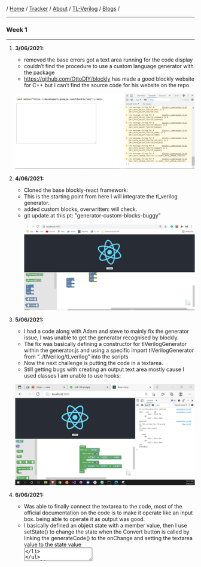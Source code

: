 / [Home](/index) / [Tracker](/gsoc-2021) / [About](pages/gsoc/about) / [TL-Verilog](pages/gsoc/TLV) / [Blogs](pages/blogs/gsoc-final-blog) /

---

### Week 1

---

1. **3/06/2021:** 
   * removed the base errors got a text area running for the code display
   * couldn’t find the procedure to use a custom language generator with the package
   * https://github.com/OttoDIY/blockly has made a good blockly website for C++ but I can’t find the source code for his website on the repo.
    <p align="center"> 
       <img src="../../images/tracker/image36.png">
     </p>
2. **4/06/2021:**
   * Cloned the base blockly-react framework:
   * This is the starting point from here I will integrate the tl_verilog generator. 
   * added custom blocks, overwritten: will check. 
   * git update at this pt: "generator-custom-blocks-buggy"
       <p align="center"> 
       <img src="../../images/tracker/image42.png">
     </p>
3. **5/06/2021:**
   *  I had a code along with Adam and steve to mainly fix the generator issue, I was unable to get the generator recognised by blockly. 
   *  The fix was basically defining a constructor for tlVerilogGenerator within the generator.js and using a specific import tlVerilogGenerator from “../tlVerilog/tl_verilog” into the scripts
   *  Now the next challenge is putting the code in a textarea.
   *  Still getting bugs with creating an output text area mostly cause I used classes I am unable to use hooks:
     <p align="center"> 
       <img src="../../images/tracker/image2.png">
     </p>


4. **6/06/2021:**
   * Was able to finally connect the textarea to the code, most of the official documentation on the code is to make it operate like an input box. being able to operate it as output was good.
   * I basically defined an object state with a member value, then I use setState() to change the state when the Convert button is called by linking the generateCode() to the onChange and setting the textarea value to the state value <br>
          <textarea  value ={this.state.value} onChange={this.generateCode} />
    <p align="center"> 
       <img src="../../images/tracker/image51.png">
     </p>
5. **7/06/2021:**
   * Looking into how to convert code to blockly:
   * HOSTED THE WEBSITE TO NETLIFY
   * Learning about react in depth:
   * Had a meet with Steve:
     - How can we get from TLV to blockly-TLV. If there is an input format, I can add support for Blockly-TLV output to SandPiper. CODE-> BLOCKLY
     - How can we integrate Blockly-JS with Blockly-TLV to support Blockly-TLV-VIZ. BLOCKLY -> \viz_alpha 
    <p align="center"> 
       <img src="../../images/tracker/image17.png">
     </p>
6. **8/06/2021:**
   * Commands to deploy to the website:
     - npm run build
     - netlify deploy  
       * ./build
     - netlify deploy --prod  
       * ./build

7. **9/06/2021:**
   * Started doing MYTH Workshop. Watched Lectures and did assignments and labs. 
   * Coded the Pythagorean example using blockly
   * Added 10+ blocks from file structure blocks to logic blocks and scope 
      <p align="center"> 
       <b>New blocks</b><br>
       <img src="../../images/tracker/image34.png"><br>
       <b>Pythaorean Ex in Blockly</b><br>
       <img src="../../images/tracker/image41.png"><br>
       <b>Testing Code in MakerChuip</b><br>
       <img src="../../images/tracker/image40.png">
     </p> 


